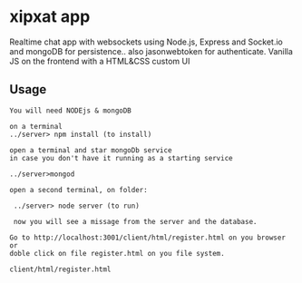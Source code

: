 # xipxat app
Realtime chat app with websockets using Node.js, Express and Socket.io and mongoDB for persistence.. also jasonwebtoken for authenticate.
Vanilla JS on the frontend with a HTML&CSS custom UI 

## Usage
```
You will need NODEjs & mongoDB

on a terminal 
../server> npm install (to install)

open a terminal and star mongoDb service
in case you don't have it running as a starting service

../server>mongod

open a second terminal, on folder:

 ../server> node server (to run)

 now you will see a missage from the server and the database. 

Go to http://localhost:3001/client/html/register.html on you browser or
doble click on file register.html on you file system.

client/html/register.html
```



